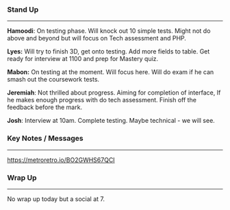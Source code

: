 
### Stand Up
___
__Hamoodi__: On testing phase. Will knock out 10 simple tests. Might not do above and beyond but will focus on Tech assessment and PHP.

__Lyes:__ Will try to finish 3D, get onto testing. Add more fields to table. Get ready for interview at 1100 and prep for Mastery quiz.

__Mabon:__ On testing at the moment. Will focus here. Will do exam if he can smash out the coursework tests.

__Jeremiah__: Not thrilled about progress. Aiming for completion of interface, If he makes enough progress with do tech assessment. Finish off the feedback before the mark.

__Josh__: Interview at 10am. Complete testing. Maybe technical - we will see.

### Key Notes / Messages
___

https://metroretro.io/BO2GWHS67QCI


### Wrap Up
___
No wrap up today but a social at 7.